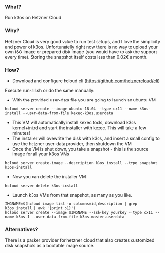 ### What?
Run k3os on Hetzner Cloud

### Why?
Hetzner Cloud is very good value to run test setups, and I love the simplicity and power of k3os. Unfortunatelly right now there is no way to upload your own ISO image or prepared disk image (you would have to ask the support every time). Storing the snapshot itself costs less than 0.02€ a month.

### How?
* Download and configure hcloud cli (https://github.com/hetznercloud/cli)

Execute run-all.sh or do the same manually:

* With the provided user-data file you are going to launch an ubuntu VM
```
hcloud server create --image ubuntu-18.04 --type cx11 --name k3os-install --user-data-from-file kexec-k3os.userdata
```
* This VM will automatically install kexec tools, download k3os kernel+initrd and start the installer with kexec. This will take a few minutes!
* The installer will ovewrite the disk with k3os, and insert a small config to use the hetzner user-data provider, then shutdown the VM
* Once the VM is shut down, you take a snapshot - this is the source image for all your k3os VMs
```
hcloud server create-image --description k3os_install --type snapshot k3os-install
```
* Now you can delete the installer VM
```
hcloud server delete k3os-install
```
* Launch k3os VMs from that snapshot, as many as you like.
```
IMGNAME=$(hcloud image list -o columns=id,description | grep k3os_install | awk '{print $1}')
hcloud server create --image $IMGNAME --ssh-key yourkey --type cx11 --name k3os-1 --user-data-from-file k3os-master.userdata
```
### Alternatives?
There is a packer provider for hetzner cloud that also creates customized disk snapshots as a bootable image source.
